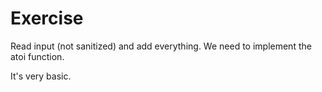 # Exercise

Read input (not sanitized) and add everything. We need to implement the atoi function.

It's very basic.
